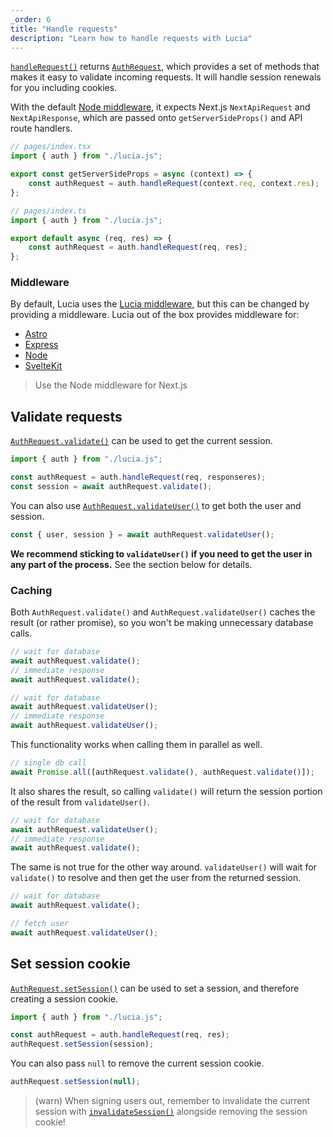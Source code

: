 ```yaml
---
_order: 6
title: "Handle requests"
description: "Learn how to handle requests with Lucia"
---
```


[`handleRequest()`](/reference/lucia-auth/auth#handlerequest) returns [`AuthRequest`](/reference/lucia-auth/authrequest), which provides a set of methods that makes it easy to validate incoming requests. It will handle session renewals for you including cookies.

With the default [Node middleware](/middleware/node), it expects Next.js `NextApiRequest` and `NextApiResponse`, which are passed onto `getServerSideProps()` and API route handlers.

```ts
// pages/index.tsx
import { auth } from "./lucia.js";

export const getServerSideProps = async (context) => {
	const authRequest = auth.handleRequest(context.req, context.res);
};
```

```ts
// pages/index.ts
import { auth } from "./lucia.js";

export default async (req, res) => {
	const authRequest = auth.handleRequest(req, res);
};
```

### Middleware

By default, Lucia uses the [Lucia middleware](/middleware/lucia), but this can be changed by providing a middleware. Lucia out of the box provides middleware for:

- [Astro](/middleware/astro)
- [Express](/middleware/express)
- [Node](/middleware/node)
- [SvelteKit](/middleware/sveltekit)

> Use the Node middleware for Next.js

## Validate requests

[`AuthRequest.validate()`](/reference/lucia-auth/authrequest#validate) can be used to get the current session.

```ts
import { auth } from "./lucia.js";

const authRequest = auth.handleRequest(req, responseres);
const session = await authRequest.validate();
```

You can also use [`AuthRequest.validateUser()`](/reference/lucia-auth/authrequest#validateuser) to get both the user and session.

```ts
const { user, session } = await authRequest.validateUser();
```

**We recommend sticking to `validateUser()` if you need to get the user in any part of the process.** See the section below for details.

### Caching

Both `AuthRequest.validate()` and `AuthRequest.validateUser()` caches the result (or rather promise), so you won't be making unnecessary database calls.

```ts
// wait for database
await authRequest.validate();
// immediate response
await authRequest.validate();
```

```ts
// wait for database
await authRequest.validateUser();
// immediate response
await authRequest.validateUser();
```

This functionality works when calling them in parallel as well.

```ts
// single db call
await Promise.all([authRequest.validate(), authRequest.validate()]);
```

It also shares the result, so calling `validate()` will return the session portion of the result from `validateUser()`.

```ts
// wait for database
await authRequest.validateUser();
// immediate response
await authRequest.validate();
```

The same is not true for the other way around. `validateUser()` will wait for `validate()` to resolve and then get the user from the returned session.

```ts
// wait for database
await authRequest.validate();

// fetch user
await authRequest.validateUser();
```

## Set session cookie

[`AuthRequest.setSession()`](/reference/lucia-auth/authrequest#validateuser) can be used to set a session, and therefore creating a session cookie.

```ts
import { auth } from "./lucia.js";

const authRequest = auth.handleRequest(req, res);
authRequest.setSession(session);
```

You can also pass `null` to remove the current session cookie.

```ts
authRequest.setSession(null);
```

> (warn) When signing users out, remember to invalidate the current session with [`invalidateSession()`](/reference/lucia-auth/auth#invalidatesession) alongside removing the session cookie!
